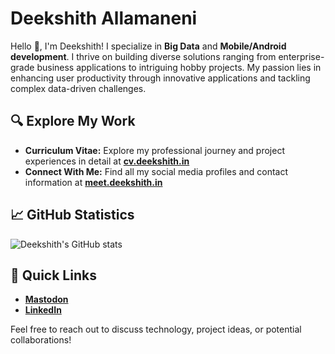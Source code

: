 # Deekshith Allamaneni

Hello 👋, I'm Deekshith! I specialize in **Big Data** and **Mobile/Android development**. I thrive on building diverse solutions ranging from enterprise-grade business applications to intriguing hobby projects. My passion lies in enhancing user productivity through innovative applications and tackling complex data-driven challenges.

## 🔍 Explore My Work
- **Curriculum Vitae:** Explore my professional journey and project experiences in detail at [**cv.deekshith.in**](https://cv.deekshith.in)
- **Connect With Me:** Find all my social media profiles and contact information at [**meet.deekshith.in**](https://meet.deekshith.in/)

## 📈 GitHub Statistics
![Deekshith's GitHub stats](https://github-readme-stats.vercel.app/api?username=adeekshith&show_icons=true&theme=tokyonight&hide=contribs) <!-- Enhanced with icons to showcase my skills in coding and repository management effectively. -->

## 🚀 Quick Links
- [**Mastodon**](https://techhub.social/@dsoft)
- [**LinkedIn**](https://www.linkedin.com/in/adeekshith)

Feel free to reach out to discuss technology, project ideas, or potential collaborations!
